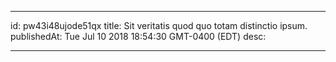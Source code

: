 
---
id: pw43i48ujode51qx
title: Sit veritatis quod quo totam distinctio ipsum.
publishedAt: Tue Jul 10 2018 18:54:30 GMT-0400 (EDT)
desc: 

---


